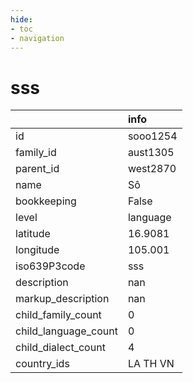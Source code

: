 ```yaml
---
hide:
- toc
- navigation
---
```

# sss
|                      | info     |
|:---------------------|:---------|
| id                   | sooo1254 |
| family_id            | aust1305 |
| parent_id            | west2870 |
| name                 | Sô       |
| bookkeeping          | False    |
| level                | language |
| latitude             | 16.9081  |
| longitude            | 105.001  |
| iso639P3code         | sss      |
| description          | nan      |
| markup_description   | nan      |
| child_family_count   | 0        |
| child_language_count | 0        |
| child_dialect_count  | 4        |
| country_ids          | LA TH VN |
